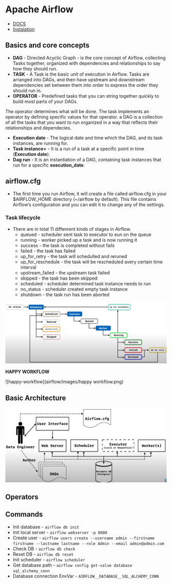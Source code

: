 # Apache Airflow

* [DOCS](https://airflow.apache.org/docs/apache-airflow/stable/index.html)
* [Instalation](https://airflow.apache.org/docs/apache-airflow/stable/start.html)

## Basics and core concepts

* **DAG** - Directed Acyclic Graph - is the core concept of Airflow, collecting Tasks together, organized with dependencies and relationships to say how they should run.
* **TASK** - A Task is the basic unit of execution in Airflow. Tasks are arranged into DAGs, and then have upstream and downstream dependencies set between them into order to express the order they should run in.
* **OPERATOR** - Predefined tasks that you can string together quickly to build most parts of your DAGs.

The operator determines what will be done. The task implements an operator by defining specific values for that operator. a DAG is a collection of all the tasks that you want to run organized in a way that reflects their relationships and dependecies.

* **Execution date** - The logical date and time which the DAG, and its task instances, are running for. 
* **Task instance+** - It is a run of a task at a specific point in time (**Execution date**).
* **Dag run** - It is an instantiation of a DAG, containing task instances that run for a specific **execution_date**.

## airflow.cfg

* The first time you run Airflow, it will create a file called airflow.cfg in your $AIRFLOW_HOME directory (~/airflow by default). This file contains Airflow’s configuration and you can edit it to change any of the settings. 

### Task lifecycle

* There are in total 11 diffenrent kinds of stages in Airflow.
    * queued - scheduler sent task to executor to eun on the queue
    * running - worker picked up a task and is now running it
    * success - the task is completed without fails
    * failed - the task has failed
    * up_for_retry - the task will schedulled and reruned
    * up_for_reschedule - the task will be rescheduled avery certain time interval
    * upstream_failed - the upstream task failed
    * skipped - the task has been skipped
    * scheduled - scheduler determined task instance needs to run
    * no_status - scheduler created empty task instance
    * shutdown - the task run has been aborted

![airfklow-status](airflow/images/airflow_status.png)

**HAPPY WORKFLOW**

![happy-workflow](airflow/images/happy workflow.png)

## Basic Architecture

![basic-architecture](airflow/images/basic_architecture.png)

## Operators


## Commands 

* Init database - `airflow db init`
* Init local server - `airflow webserver -p 8080`
* Create user - `airflow users create --username admin --firstname firstname --lastname lastname --role Admin --email admin@admin.com`
* Check DB - `airflow db check`
* Reset DB - `airflow db reset`
* Init scheduler - `airflow scheduler`
* Get database path - `airflow config get-value database sql_alchemy_conn`
* Database connection EnvVar - `AIRFLOW__DATABASE__SQL_ALCHEMY_CONN`


